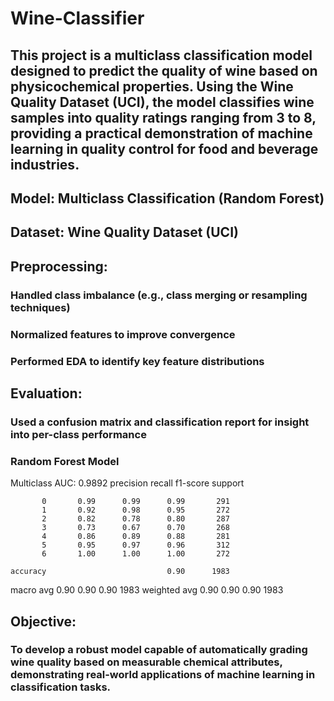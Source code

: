# Wine-Classifier

## This project is a multiclass classification model designed to predict the quality of wine based on physicochemical properties. Using the Wine Quality Dataset (UCI), the model classifies wine samples into quality ratings ranging from 3 to 8, providing a practical demonstration of machine learning in quality control for food and beverage industries.

## Model: Multiclass Classification (Random Forest)

## Dataset: Wine Quality Dataset (UCI)

## Preprocessing:

### Handled class imbalance (e.g., class merging or resampling techniques)
### Normalized features to improve convergence
### Performed EDA to identify key feature distributions

## Evaluation:

### Used a confusion matrix and classification report for insight into per-class performance
### Random Forest Model
Multiclass AUC: 0.9892
              precision    recall  f1-score   support

           0       0.99      0.99      0.99       291
           1       0.92      0.98      0.95       272
           2       0.82      0.78      0.80       287
           3       0.73      0.67      0.70       268
           4       0.86      0.89      0.88       281
           5       0.95      0.97      0.96       312
           6       1.00      1.00      1.00       272

    accuracy                           0.90      1983
   macro avg       0.90      0.90      0.90      1983
weighted avg       0.90      0.90      0.90      1983

## Objective:
### To develop a robust model capable of automatically grading wine quality based on measurable chemical attributes, demonstrating real-world applications of machine learning in classification tasks.
